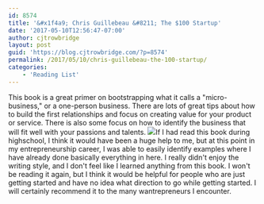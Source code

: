 ```yaml
---
id: 8574
title: '&#x1f4a9; Chris Guillebeau &#8211; The $100 Startup'
date: '2017-05-10T12:56:47-07:00'
author: cjtrowbridge
layout: post
guid: 'https://blog.cjtrowbridge.com/?p=8574'
permalink: /2017/05/10/chris-guillebeau-the-100-startup/
categories:
    - 'Reading List'
---
```


This book is a great primer on bootstrapping what it calls a "micro-business," or a one-person business. There are lots of great tips about how to build the first relationships and focus on creating value for your product or service. There is also some focus on how to identify the business that will fit well with your passions and talents. ![](https://blog.cjtrowbridge.com/wp-content/uploads/2017/05/100-dollar-startup-1-1.jpg)If I had read this book during highschool, I think it would have been a huge help to me, but at this point in my entrepreneurship career, I was able to easily identify examples where I have already done basically everything in here. I really didn't enjoy the writing style, and I don't feel like I learned anything from this book. I won't be reading it again, but I think it would be helpful for people who are just getting started and have no idea what direction to go while getting started. I will certainly recommend it to the many wantrepreneurs I encounter.